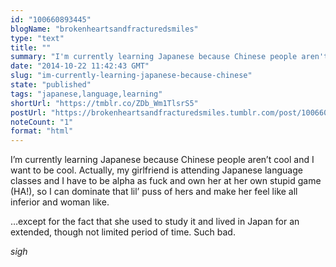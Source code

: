 ```yaml
---
id: "100660893445"
blogName: "brokenheartsandfracturedsmiles"
type: "text"
title: ""
summary: "I'm currently learning Japanese because Chinese people aren't cool and I want to be cool. Actually, my girlfriend is attending..."
date: "2014-10-22 11:42:43 GMT"
slug: "im-currently-learning-japanese-because-chinese"
state: "published"
tags: "japanese,language,learning"
shortUrl: "https://tmblr.co/ZDb_Wm1TlsrS5"
postUrl: "https://brokenheartsandfracturedsmiles.tumblr.com/post/100660893445/im-currently-learning-japanese-because-chinese"
noteCount: "1"
format: "html"
---
```


I’m currently learning Japanese because Chinese people aren’t cool and I want to be cool. Actually, my girlfriend is attending Japanese language classes and I have to be alpha as fuck and own her at her own stupid game (HA!), so I can dominate that lil’ puss of hers and make her feel like all inferior and woman like. 

…except for the fact that she used to study it and lived in Japan for an extended, though not limited period of time. Such bad. 

*sigh*